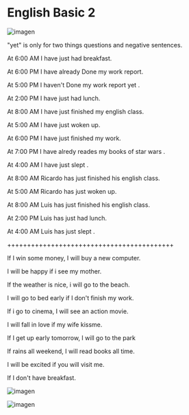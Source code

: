 
# English Basic 2

![imagen](https://user-images.githubusercontent.com/31891276/140053812-812d44c5-314d-4476-8b3f-c787d9dfc21b.png)

"yet" is only for two things questions and negative sentences.

At 6:00 AM I have just had breakfast.

At 6:00 PM I have already Done my work report.

At 5:00 PM I haven't Done my work report yet .

At 2:00 PM I have just had lunch.

At 8:00 AM I have just finished my english class.

At 5:00 AM I have just woken up.

At 6:00 PM I have just finished my work.

At 7:00 PM I have alredy reades my books of star wars .

At 4:00 AM I have just slept .

At 8:00 AM Ricardo has just finished his english class.

At 5:00 AM Ricardo has just woken up.

At 8:00 AM Luis has just finished his english class.

At 2:00 PM Luis has just had lunch.

At 4:00 AM Luis has just slept .


++++++++++++++++++++++++++++++++++++++++++

If I win some money, I will buy a new computer.

I will be happy if i see my mother.

If the weather is nice, i will go to the beach.

I will go to bed early if I don't finish my work.

If i go to cinema, I will see an action movie.

I will fall in love if my wife kissme.

If I get up early tomorrow, I will go to the park

If rains all weekend, I will read books all time.

I will be excited if you will visit me.

If I don't have breakfast.


![imagen](https://user-images.githubusercontent.com/31891276/140918600-50d182ac-06d5-42e2-a39f-cbc00ff4567b.png)

![imagen](https://user-images.githubusercontent.com/31891276/140919017-a0b32ce6-0bfc-4b99-a2fd-c4573e39c264.png)


















